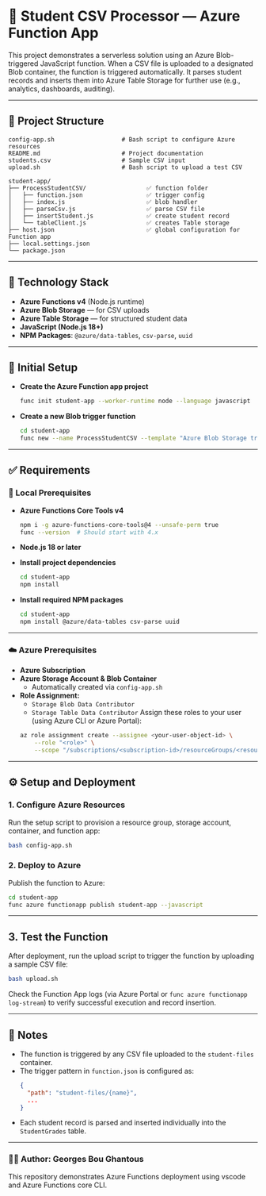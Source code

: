 # 📘 Student CSV Processor — Azure Function App

This project demonstrates a serverless solution using an Azure Blob-triggered JavaScript function. When a CSV file is uploaded to a designated Blob container, the function is triggered automatically. It parses student records and inserts them into Azure Table Storage for further use (e.g., analytics, dashboards, auditing).

---

## 📂 Project Structure

```
config-app.sh                   # Bash script to configure Azure resources
README.md                       # Project documentation
students.csv                    # Sample CSV input
upload.sh                       # Bash script to upload a test CSV

student-app/
├── ProcessStudentCSV/                 ✅ function folder
│   ├── function.json                  ✅ trigger config
│   ├── index.js                       ✅ blob handler
│   ├── parseCsv.js                    ✅ parse CSV file
│   ├── insertStudent.js               ✅ create student record
│   └── tableClient.js                 ✅ creates Table storage
├── host.json                          ✅ global configuration for Function app
├── local.settings.json
└── package.json
```

---

## 🧰 Technology Stack

- **Azure Functions v4** (Node.js runtime)
- **Azure Blob Storage** — for CSV uploads
- **Azure Table Storage** — for structured student data
- **JavaScript (Node.js 18+)**
- **NPM Packages**: `@azure/data-tables`, `csv-parse`, `uuid`

---

## 🚀 Initial Setup

- **Create the Azure Function app project**
  ```bash
  func init student-app --worker-runtime node --language javascript
  ```

- **Create a new Blob trigger function**
  ```bash
  cd student-app
  func new --name ProcessStudentCSV --template "Azure Blob Storage trigger"
  ```
---

## ✅ Requirements

### 🔧 Local Prerequisites

- **Azure Functions Core Tools v4**
  ```bash
  npm i -g azure-functions-core-tools@4 --unsafe-perm true
  func --version  # Should start with 4.x
  ```

- **Node.js 18 or later**
- **Install project dependencies**
  ```bash
  cd student-app
  npm install
  ```

- **Install required NPM packages**
  ```bash
  cd student-app
  npm install @azure/data-tables csv-parse uuid
  ```
---

### ☁️ Azure Prerequisites

- **Azure Subscription**
- **Azure Storage Account & Blob Container**
  - Automatically created via `config-app.sh`
- **Role Assignment:**
  - `Storage Blob Data Contributor`
  - `Storage Table Data Contributor`
  Assign these roles to your user (using Azure CLI or Azure Portal):
  ```bash
  az role assignment create --assignee <your-user-object-id> \
      --role "<role>" \
      --scope "/subscriptions/<subscription-id>/resourceGroups/<resource-group>/providers/Microsoft.Storage/storageAccounts/<storage-account-name>"
  ```

---

## ⚙️ Setup and Deployment

### 1. Configure Azure Resources
Run the setup script to provision a resource group, storage account, container, and function app:

```bash
bash config-app.sh
```

### 2. Deploy to Azure
Publish the function to Azure:

```bash
cd student-app
func azure functionapp publish student-app --javascript
```

---

## 3. Test the Function

After deployment, run the upload script to trigger the function by uploading a sample CSV file:

```bash
bash upload.sh
```

Check the Function App logs (via Azure Portal or `func azure functionapp log-stream`) to verify successful execution and record insertion.

---

## 📌 Notes

- The function is triggered by any CSV file uploaded to the `student-files` container.
- The trigger pattern in `function.json` is configured as:
  ```json
  {
    "path": "student-files/{name}",
    ...
  }
  ```
- Each student record is parsed and inserted individually into the `StudentGrades` table.

---

### 👨‍💻 Author: Georges Bou Ghantous

This repository demonstrates Azure Functions deployment using vscode and Azure Functions core CLI.